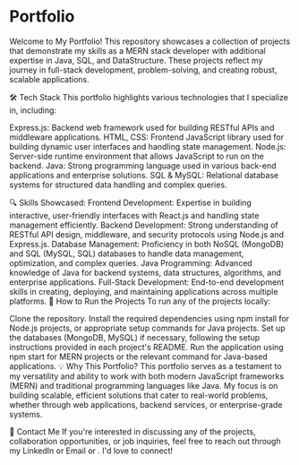 # Portfolio
Welcome to My Portfolio! This repository showcases a collection of projects that demonstrate my skills as a MERN stack developer with additional expertise in Java, SQL, and DataStructure. These projects reflect my journey in full-stack development, problem-solving, and creating robust, scalable applications.

🛠️ Tech Stack This portfolio highlights various technologies that I specialize in, including:

Express.js: Backend web framework used for building RESTful APIs and middleware applications. HTML, CSS: Frontend JavaScript library used for building dynamic user interfaces and handling state management. Node.js: Server-side runtime environment that allows JavaScript to run on the backend. Java: Strong programming language used in various back-end applications and enterprise solutions. SQL & MySQL: Relational database systems for structured data handling and complex queries.

🔍 Skills Showcased: Frontend Development: Expertise in building interactive, user-friendly interfaces with React.js and handling state management efficiently. Backend Development: Strong understanding of RESTful API design, middleware, and security protocols using Node.js and Express.js. Database Management: Proficiency in both NoSQL (MongoDB) and SQL (MySQL, SQL) databases to handle data management, optimization, and complex queries. Java Programming: Advanced knowledge of Java for backend systems, data structures, algorithms, and enterprise applications. Full-Stack Development: End-to-end development skills in creating, deploying, and maintaining applications across multiple platforms. 🚀 How to Run the Projects To run any of the projects locally:

Clone the repository. Install the required dependencies using npm install for Node.js projects, or appropriate setup commands for Java projects. Set up the databases (MongoDB, MySQL) if necessary, following the setup instructions provided in each project's README. Run the application using npm start for MERN projects or the relevant command for Java-based applications. 💡 Why This Portfolio? This portfolio serves as a testament to my versatility and ability to work with both modern JavaScript frameworks (MERN) and traditional programming languages like Java. My focus is on building scalable, efficient solutions that cater to real-world problems, whether through web applications, backend services, or enterprise-grade systems.

📧 Contact Me If you're interested in discussing any of the projects, collaboration opportunities, or job inquiries, feel free to reach out through my LinkedIn or Email or . I'd love to connect!

